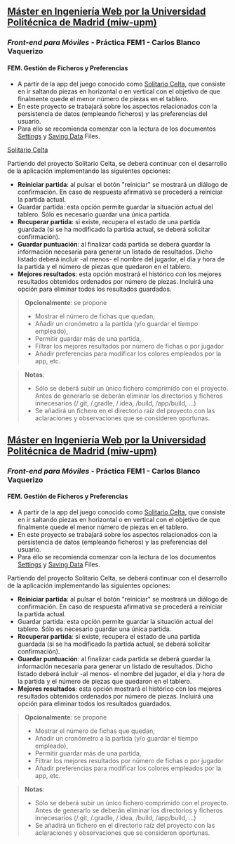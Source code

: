 ## [Máster en Ingeniería Web por la Universidad Politécnica de Madrid (miw-upm)](http://miw.etsisi.upm.es)
### *Front-end para Móviles* - Práctica FEM1 - **Carlos Blanco Vaquerizo**
#### FEM. Gestión de Ficheros y Preferencias
* A partir de la app del juego conocido como [Solitario Celta](https://es.wikipedia.org/wiki/Senku), que consiste en ir saltando piezas en horizontal o en vertical con el objetivo de que finalmente quede el menor número de piezas en el tablero.
* En este proyecto se trabajará sobre los aspectos relacionados con la persistencia de datos (empleando ficheros) y las preferencias del usuario.
* Para ello se recomienda comenzar con la lectura de los documentos [Settings](https://developer.android.com/guide/topics/ui/settings.html?hl=es) y [Saving Data](https://developer.android.com/training/basics/data-storage/files.html) Files.


[Solitario Celta](./app/src/main/screens.jpg)

Partiendo del proyecto Solitario Celta, se deberá continuar con el desarrollo de la aplicación implementando las siguientes opciones:

* **Reiniciar partida**: al pulsar el botón "reiniciar" se mostrará un diálogo de confirmación. En caso de respuesta afirmativa se procederá a reiniciar la partida actual.
* Guardar partida: esta opción permite guardar la situación actual del tablero. Sólo es necesario guardar una única partida.
* **Recuperar partida**: si existe, recupera el estado de una partida guardada (si se ha modificado la partida actual, se deberá solicitar confirmación).
* **Guardar puntuación**: al finalizar cada partida se deberá guardar la información necesaria para generar un listado de resultados. Dicho listado deberá incluir -al menos- el nombre del jugador, el día y hora de la partida y el número de piezas que quedaron en el tablero.
* **Mejores resultados**: esta opción mostrará el histórico con los mejores resultados obtenidos ordenados por número de piezas. Incluirá una opción para eliminar todos los resultados guardados.
> **Opcionalmente**: se propone
> * Mostrar el número de fichas que quedan,
> * Añadir un cronómetro a la partida (y/o guardar el tiempo empleado),
> * Permitir guardar más de una partida,
> * Filtrar los mejores resultados por número de fichas o por jugador
> * Añadir preferencias para modificar los colores empleados por la app, etc.

> **Notas**:
> * Sólo se deberá subir un único fichero comprimido con el proyecto. Antes de generarlo se deberán eliminar los directorios y ficheros innecesarios (/.git, /.gradle, /.idea, /build, /app/build, ...)
> * Se añadirá un fichero en el directorio raíz del proyecto con las aclaraciones y observaciones que se consideren oportunas.
## [Máster en Ingeniería Web por la Universidad Politécnica de Madrid (miw-upm)](http://miw.etsisi.upm.es)
### *Front-end para Móviles* - Práctica FEM1 - **Carlos Blanco Vaquerizo**
#### FEM. Gestión de Ficheros y Preferencias
* A partir de la app del juego conocido como [Solitario Celta](https://es.wikipedia.org/wiki/Senku), que consiste en ir saltando piezas en horizontal o en vertical con el objetivo de que finalmente quede el menor número de piezas en el tablero.
* En este proyecto se trabajará sobre los aspectos relacionados con la persistencia de datos (empleando ficheros) y las preferencias del usuario.
* Para ello se recomienda comenzar con la lectura de los documentos [Settings](https://developer.android.com/guide/topics/ui/settings.html?hl=es) y [Saving Data](https://developer.android.com/training/basics/data-storage/files.html) Files.

Partiendo del proyecto Solitario Celta, se deberá continuar con el desarrollo de la aplicación implementando las siguientes opciones:

* **Reiniciar partida**: al pulsar el botón "reiniciar" se mostrará un diálogo de confirmación. En caso de respuesta afirmativa se procederá a reiniciar la partida actual.
* Guardar partida: esta opción permite guardar la situación actual del tablero. Sólo es necesario guardar una única partida.
* **Recuperar partida**: si existe, recupera el estado de una partida guardada (si se ha modificado la partida actual, se deberá solicitar confirmación).
* **Guardar puntuación**: al finalizar cada partida se deberá guardar la información necesaria para generar un listado de resultados. Dicho listado deberá incluir -al menos- el nombre del jugador, el día y hora de la partida y el número de piezas que quedaron en el tablero.
* **Mejores resultados**: esta opción mostrará el histórico con los mejores resultados obtenidos ordenados por número de piezas. Incluirá una opción para eliminar todos los resultados guardados.
> **Opcionalmente**: se propone
> * Mostrar el número de fichas que quedan,
> * Añadir un cronómetro a la partida (y/o guardar el tiempo empleado),
> * Permitir guardar más de una partida,
> * Filtrar los mejores resultados por número de fichas o por jugador
> * Añadir preferencias para modificar los colores empleados por la app, etc.

> **Notas**:
> * Sólo se deberá subir un único fichero comprimido con el proyecto. Antes de generarlo se deberán eliminar los directorios y ficheros innecesarios (/.git, /.gradle, /.idea, /build, /app/build, ...)
> * Se añadirá un fichero en el directorio raíz del proyecto con las aclaraciones y observaciones que se consideren oportunas.
